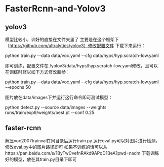 # FasterRcnn-and-Yolov3

## yolov3
模型比较小，训好的直接在文件夹里了
主要是在这个框架下（https://github.com/ultralytics/yolov3）修改配置文件
下载下来运行：

python train.py --data data/voc.yaml --cfg data/hyps/hyp.scratch-low.yaml

即可训练，配置文件在./yolov3/data/hyps/hyp.scratch-low.yaml修改，且可以在训练时修以如下方式修改超参：

python train.py --data data/voc.yaml --cfg data/hyps/hyp.scratch-low.yaml --epochs 50

图片放在data/images下并运行这行命令即可测试模型：

python detect.py --source data/images --weights runs/train/exp9/weights/best.pt --conf 0.25


## faster-rcnn
解压voc2007trainval在同目录后运行train.py
运行eval.py可以对图片进行检测，修改eval.py中的图片路径即可
如果不训练的话可以从https://pan.baidu.com/s/1ByTwCvefnRAkd9APqD1BeA?pwd=nadm 下载训练好的模型，放在其train.py目录下即可
